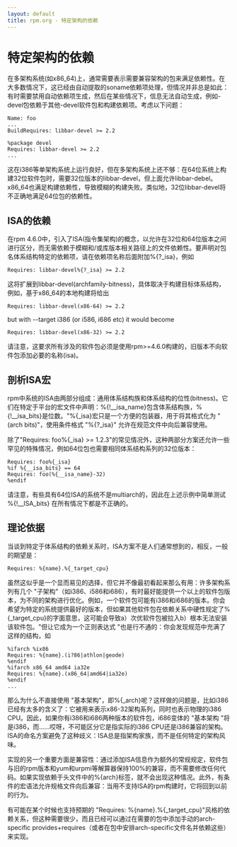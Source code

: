 ```yaml
---
layout: default
title: rpm.org - 特定架构的依赖
---
```



# 特定架构的依赖

在多架构系统(如x86_64)上，通常需要表示需要兼容架构的包来满足依赖性。在大多数情况下，这已经由自动提取的soname依赖项处理，但情况并非总是如此：有时需要禁用自动依赖项生成，然后在某些情况下，信息无法自动生成，例如-devel包依赖于其他-devel软件包和构建依赖项。考虑以下问题：

```
Name: foo
...
BuildRequires: libbar-devel >= 2.2

%package devel
Requires: libbar-devel >= 2.2
...
```

这在i386等单架构系统上运行良好，但在多架构系统上还不够：在64位系统上构建32位软件包时，需要32位版本的libbar-devel，但上面允许libbar-debel。x86_64也满足构建依赖性，导致模糊的构建失败。类似地，32位libbar-devel将不正确地满足64位包的依赖性。

## ISA的依赖

在rpm 4.6.0中，引入了ISA(指令集架构)的概念，以允许在32位和64位版本之间进行区分，而无需依赖于模糊和/或库版本相关路径上的文件依赖性。要声明对包名体系结构特定的依赖项，请在依赖项名称后面附加%{?_isa}，例如

```
Requires: libbar-devel%{?_isa} >= 2.2
```

这将扩展到libbar-devel(archfamily-bitness)，具体取决于构建目标体系结构，例如，基于x86_64的本地构建将给出

```
Requires: libbar-devel(x86-64) >= 2.2
```

but with --target i386 (or i586, i686 etc) it would become

```
Requires: libbar-devel(x86-32) >= 2.2
```

请注意，这要求所有涉及的软件包必须是使用rpm>=4.6.0构建的，旧版本不向软件包添加必要的名称(isa)。

## 剖析ISA宏

rpm中系统的ISA由两部分组成：通用体系结构族和体系结构的位性(bitness)。它们在特定于平台的宏文件中声明：%{!__isa_name}包含体系结构族，%{!__isa_bits}是位数。"%{_isa}宏只是一个方便的包装器，用于将其格式化为 "(arch bits)"，使用条件格式 "%{?_isa}" 允许在规范文件中向后兼容使用。

除了"Requires: foo%{_isa} >= 1.2.3"的常见情况外，这种两部分方案还允许一些罕见的特殊情况，例如64位包也需要相同体系结构系列的32位版本：

```
Requires: foo%{_isa}
%if %{__isa_bits} == 64
Requires: foo(%{__isa_name}-32)
%endif
```

请注意，有些具有64位ISA的系统不是multiarch的，因此在上述示例中简单测试 %{!__ISA_bits} 在所有情况下都是不正确的。

## 理论依据

当谈到特定于体系结构的依赖关系时，ISA方案不是人们通常想到的，相反，一般的期望是：

```
Requires: %{name}.%{_target_cpu}
```

虽然这似乎是一个显而易见的选择，但它并不像最初看起来那么有用：许多架构系列有几个 "子架构"（如i386、i586和i686），有时最好能提供一个以上的软件包版本，为不同的架构进行优化。例如，一个软件包可能有i386和i686的版本。你会希望为特定的系统提供最好的版本，但如果其他软件包在依赖关系中硬性规定了%{_target_cpu}的字面意思，这可能会导致a）次优软件包被拉入b）根本无法安装该软件包。"但让它成为一个正则表达式 "也是行不通的：你会发现规范中充满了这样的结构，如

```
%ifarch %ix86
Requires: %{name}.(i?86|athlon|geode)
%endif
%ifarch x86_64 amd64 ia32e
Requires: %{name}.(x86_64|amd64|ia32e)
%endif
...
```

那么为什么不直接使用 "基本架构"，即%{_arch}呢？这样做的问题是，比如i386已经有太多的含义了：它被用来表示x86-32架构系列，同时也表示物理的i386 CPU。因此，如果你有i386和i686两种版本的软件包，i686变体的 "基本架构 "将是i386，而......哎呀，不可能区分它是指实际的i386 CPU还是i386兼容的架构。ISA的命名方案避免了这种歧义：ISA总是指架构家族，而不是任何特定的架构风味。

实现的另一个重要方面是兼容性：通过添加ISA信息作为额外的常规规定，软件包与旧的rpm版本和yum和urpmi等解算器保持100%的兼容，而不需要修改任何代码。如果实现依赖于头文件中的%{arch}标签，就不会出现这种情况。此外，有条件的宏语法允许规格文件向后兼容：当用不支持ISA的rpm构建时，它将回到以前的行为。

有可能在某个时候也支持预期的 "Requires: %{name}.%{_target_cpu}"风格的依赖关系，但这种需要很少，而且已经可以通过在需要的包中添加手动的arch-specific provides+requires（或者在包中安排arch-specific文件名并依赖这些）来实现。
